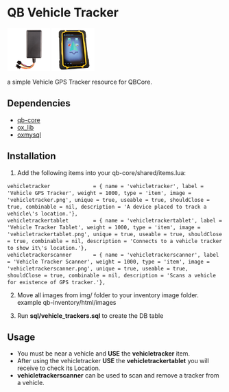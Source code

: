 # QB Vehicle Tracker
![QB Vehicle Tracker#1](https://github.com/nitrou5/qb-vehicle-tracker/blob/main/img/vehicletracker.png?raw=true)
![QB Vehicle Tracker#2](https://github.com/nitrou5/qb-vehicle-tracker/blob/main/img/vehicletrackertablet.png?raw=true)


a simple Vehicle GPS Tracker resource for QBCore.

## Dependencies
- [qb-core](https://github.com/qbcore-framework/qb-core)
- [ox_lib](https://github.com/overextended/ox_lib)
- [oxmysql](https://github.com/overextended/oxmysql)

## Installation
1) Add the following items into your qb-core/shared/items.lua:
```
vehicletracker              = { name = 'vehicletracker', label = 'Vehicle GPS Tracker', weight = 1000, type = 'item', image = 'vehicletracker.png', unique = true, useable = true, shouldClose = true, combinable = nil, description = 'A device placed to track a vehicle\'s location.'},
vehicletrackertablet        = { name = 'vehicletrackertablet', label = 'Vehicle Tracker Tablet', weight = 1000, type = 'item', image = 'vehicletrackertablet.png', unique = true, useable = true, shouldClose = true, combinable = nil, description = 'Connects to a vehicle tracker to show it\'s location.'},
vehicletrackerscanner       = { name = 'vehicletrackerscanner', label = 'Vehicle Tracker Scanner', weight = 1000, type = 'item', image = 'vehicletrackerscanner.png', unique = true, useable = true, shouldClose = true, combinable = nil, description = 'Scans a vehicle for existence of GPS tracker.'},
```

2) Move all images from img/ folder to your inventory image folder. example qb-inventory/html/images

3) Run **sql/vehicle_trackers.sql** to create the DB table

## Usage
- You must be near a vehicle and **USE** the **vehicletracker** item.
- After using the vehicletracker **USE** the **vehicletrackertablet** you will receive to check its Location.
- **vehicletrackerscanner** can be used to scan and remove a tracker from a vehicle.
